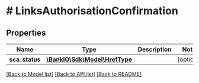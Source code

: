 # # LinksAuthorisationConfirmation

## Properties

Name | Type | Description | Notes
------------ | ------------- | ------------- | -------------
**sca_status** | [**\BankIO\Sdk\Model\HrefType**](HrefType.md) |  | [optional] 

[[Back to Model list]](../../README.md#documentation-for-models) [[Back to API list]](../../README.md#documentation-for-api-endpoints) [[Back to README]](../../README.md)


